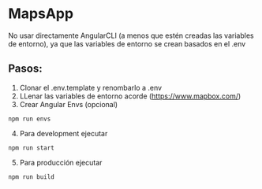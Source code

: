 # MapsApp

No usar directamente AngularCLI (a menos que estén creadas las variables de entorno), ya que las variables de entorno se crean basados en el .env

## Pasos:

1. Clonar el .env.template y renombarlo a .env
2. LLenar las variables de entorno acorde (https://www.mapbox.com/)
3. Crear Angular Envs (opcional)
```
npm run envs
```

4. Para development ejecutar
```
npm run start
```

5. Para producción ejecutar
```
npm run build
```
